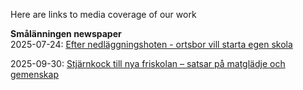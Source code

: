 ---
---
Here are links to media coverage of our work

**Smålänningen newspaper**  
2025-07-24: [Efter nedläggningshoten - ortsbor vill starta egen skola](https://www.smalanningen.se/2025-07-24/efter-nedlaggningshoten-ortsbor-vill-starta-egen-skola/?shareSource=sharebutton&fbclid=IwY2xjawMaedpleHRuA2FlbQIxMQABHjYA86VJCgNbK95anLJ-CI45RMpw3Xi4xBfiEIfIKaPnl4hFK-j8uKDjBm2P_aem_IGFeSkx4rpkMYjUQfJ5Beg)

2025-09-30: [Stjärnkock till nya friskolan – satsar på matglädje och gemenskap](https://www.smalanningen.se/2025-09-30/stjarnkock-till-nya-friskolan-satsar-pa-matgladje-och-gemenskap/)    
